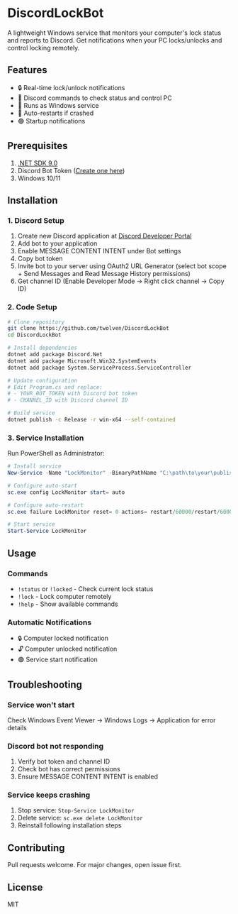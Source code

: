 ﻿# DiscordLockBot

A lightweight Windows service that monitors your computer's lock status and reports to Discord. Get notifications when your PC locks/unlocks and control locking remotely.

## Features
- 🔒 Real-time lock/unlock notifications
- 💬 Discord commands to check status and control PC
- 🚀 Runs as Windows service
- 🔄 Auto-restarts if crashed
- 🟢 Startup notifications

## Prerequisites
1. [.NET SDK 9.0](https://dotnet.microsoft.com/download)
2. Discord Bot Token ([Create one here](https://discord.com/developers/applications))
3. Windows 10/11

## Installation

### 1. Discord Setup
1. Create new Discord application at [Discord Developer Portal](https://discord.com/developers/applications)
2. Add bot to your application
3. Enable MESSAGE CONTENT INTENT under Bot settings
4. Copy bot token
5. Invite bot to your server using OAuth2 URL Generator (select bot scope + Send Messages and Read Message History permissions)
6. Get channel ID (Enable Developer Mode → Right click channel → Copy ID)

### 2. Code Setup
```bash
# Clone repository
git clone https://github.com/twolven/DiscordLockBot
cd DiscordLockBot

# Install dependencies
dotnet add package Discord.Net
dotnet add package Microsoft.Win32.SystemEvents
dotnet add package System.ServiceProcess.ServiceController

# Update configuration
# Edit Program.cs and replace:
# - YOUR_BOT_TOKEN with Discord bot token
# - CHANNEL_ID with Discord channel ID

# Build service
dotnet publish -c Release -r win-x64 --self-contained
```

### 3. Service Installation
Run PowerShell as Administrator:
```powershell
# Install service
New-Service -Name "LockMonitor" -BinaryPathName "C:\path\to\your\published\exe"

# Configure auto-start
sc.exe config LockMonitor start= auto

# Configure auto-restart
sc.exe failure LockMonitor reset= 0 actions= restart/60000/restart/60000/restart/60000

# Start service
Start-Service LockMonitor
```

## Usage
### Commands
- `!status` or `!locked` - Check current lock status
- `!lock` - Lock computer remotely
- `!help` - Show available commands

### Automatic Notifications
- 🔒 Computer locked notification
- 🔓 Computer unlocked notification
- 🟢 Service start notification

## Troubleshooting
### Service won't start
Check Windows Event Viewer → Windows Logs → Application for error details

### Discord bot not responding
1. Verify bot token and channel ID
2. Check bot has correct permissions
3. Ensure MESSAGE CONTENT INTENT is enabled

### Service keeps crashing
1. Stop service: `Stop-Service LockMonitor`
2. Delete service: `sc.exe delete LockMonitor`
3. Reinstall following installation steps

## Contributing
Pull requests welcome. For major changes, open issue first.

## License
MIT
